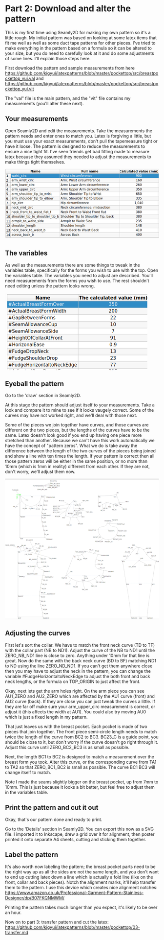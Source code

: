 # Part 2: Download and alter the pattern

This is my first time using Seamly2D for making my own pattern so it's a little rough. My initial pattern was based on looking at some latex items that fit me well as well as some duct tape patterns for other pieces. I've tried to make everything in the pattern based on a formula so it can be altered to your size, but you do need to carefully look at it and do some adjustments of some lines. I'll explain those steps here.

First download the pattern and sample measurements from here https://github.com/kigyui/latexpatterns/blob/master/pockettop/src/breastpockettop_yui.val and https://github.com/kigyui/latexpatterns/blob/master/pockettop/src/breastpockettop_yui.vit

The "val" file is the main pattern, and the "vit" file contains my measurements (you'll alter these next).

## Your measurements

Open Seamly2D and edit the measurements. Take the measurements the pattern needs and enter ones to match you.  Latex is forgiving a little, but you must use your exact measurements, don't pull the tapemeasure tight or have it loose. The pattern is designed to reduce the measurements to ensure a nice tight fit.  I've seen friends get bad fitting made to measure latex because they assumed they needed to adjust the measurements to make things tight themselves.

![Measurements](imgs/Screenshot_2020-08-24_16-50-26.png?raw=true)

## The variables

As well as the measurements there are some things to tweak in the variables table, specifically for the forms you wish to use with the top. Open the variables table. The variables you need to adjust are described. You'll need measurements from the forms you wish to use. The rest shouldn't need editing unless the pattern looks wrong.

![Measurements](./imgs/Screenshot_2020-08-24_16-50-09.png?raw=true)


## Eyeball the pattern

Go to the 'draw' section in Seamly2D.

At this stage the pattern should adjust itself to your measurements. Take a look and compare it to mine to see if it looks vaugely correct. Some of the curves may have not worked right, and we'll deal with those next.

Some of the pieces we join together have curves, and those curves are different on the two pieces, but the lengths of the curves have to be the same. Latex doesn't look good if you end up having one piece more stretched than another. Because we can't have this work automatically we have the concept of "pattern zeros". What we do is take away the difference between the length of the two curves of the pieces being joined and show a line with ten times the length. If your pattern is correct then all those pattern zeros will be either in the same position, or no more than 10mm (which is 1mm in reality) different from each other. If they are not, don't worry, we'll adjust them now.

![Pattern](./imgs/Screenshot_2020-08-24_16-49-29-resized.png?raw=true)

## Adjusting the curves

First let's sort the collar. We have to match the front neck curve (TD to TF) with the collar part (NB to ND1). Adjust the curve of the NB to ND1 until the ZERO_NB_ND1 line is close to zero. Anything under 10mm for that line is great. Now do the same with the back neck curve (BD to BF) matching ND1 to ND using the line ZERO_ND_ND1. If you can't get them anywhere close then you may have to adjust the neck in the pattern, you can change the variable #FudgeHorizontaltoNeckEdge to adjust the both front and back neck lengths, or the formula on TOP_ORIGIN to just affect the front.

Okay, next lets get the arm holes right. On the arm piece you can see AU1_ZERO and AU2_ZERO which are affected by the AU1 curve (front) and AU2 curve (back). If they are close you can just tweak the curves a little.  If they are far off make sure your arm_upper_circ measurement is correct, or adjust it (this affects the width at AU1). You could also try moving AU0 which is just a fixed length in my pattern.

That just leaves us with the breast pocket. Each pocket is made of two pieces that join together. The front piece semi-circle length needs to match twice the length of the curve from BC2 to BC3. BC23_C is a guide point, you should be close to it, but don't worry if the curve doesn't go right through it. Adjust this curve until ZERO_BC2_BC3 is as small as possible.

Next, the length BC1 to BC2 is designed to match a measurement over the breast form you took. Alter this curve, or the corresponding curve from TA1 to TA2 so that ZERO_BC1_BC2 is small as possible. The curve BC1 BC3 will change itself to match.

Note I made the seams slightly bigger on the breast pocket, up from 7mm to 10mm. This is just because it looks a bit better, but feel free to adjust them in the variables table.

## Print the pattern and cut it out

Okay, that's our pattern done and ready to print.

Go to the 'Details' section in Seamly2D. You can export this now as a SVG file. I imported it to Inkscape, drew a grid over it for alignment, then poster printed it onto separate A4 sheets, cutting and sticking them together.

## Label the pattern

It's also worth now labeling the pattern; the breast pocket parts need to be the right way up as all the sides are not the same length, and you don't want to end up cutting latex down a line which is actually a fold line (like on the front, collar and back pieces). Notch the alignment marks, it'll help transfer them to the pattern. I use this device which creates nice alignment notches: https://www.amazon.co.uk/Professional-Garment-Pattern-Stainless-Designer/dp/B07FKQNMWM/

Printing the pattern takes much longer than you expect, it's likely to be over an hour.

Now on to part 3: transfer pattern and cut the latex: https://github.com/kigyui/latexpatterns/blob/master/pockettop/03-transfer.md
